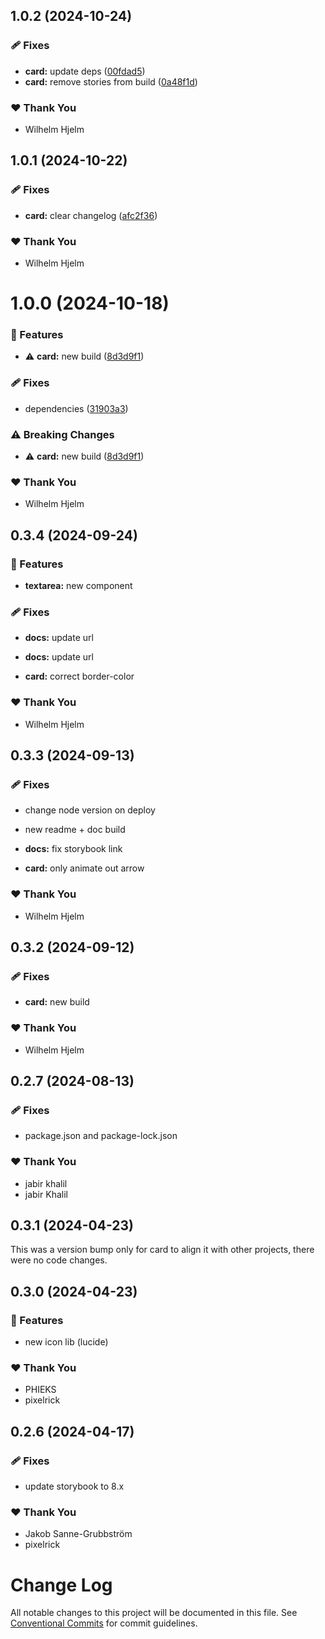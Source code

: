 ## 1.0.2 (2024-10-24)

### 🩹 Fixes

- **card:** update deps ([00fdad5](https://github.com/migrationsverket/midas/commit/00fdad5))
- **card:** remove stories from build ([0a48f1d](https://github.com/migrationsverket/midas/commit/0a48f1d))

### ❤️  Thank You

- Wilhelm Hjelm

## 1.0.1 (2024-10-22)

### 🩹 Fixes

- **card:** clear changelog ([afc2f36](https://github.com/migrationsverket/midas/commit/afc2f36))

### ❤️  Thank You

- Wilhelm Hjelm

# 1.0.0 (2024-10-18)

### 🚀 Features

- ⚠️ **card:** new build ([8d3d9f1](https://github.com/migrationsverket/midas/commit/8d3d9f1))

### 🩹 Fixes

- dependencies ([31903a3](https://github.com/migrationsverket/midas/commit/31903a3))

### ⚠️ Breaking Changes

- ⚠️ **card:** new build ([8d3d9f1](https://github.com/migrationsverket/midas/commit/8d3d9f1))

### ❤️ Thank You

- Wilhelm Hjelm

## 0.3.4 (2024-09-24)

### 🚀 Features

- **textarea:** new component

### 🩹 Fixes

- **docs:** update url

- **docs:** update url

- **card:** correct border-color

### ❤️ Thank You

- Wilhelm Hjelm

## 0.3.3 (2024-09-13)

### 🩹 Fixes

- change node version on deploy

- new readme + doc build

- **docs:** fix storybook link

- **card:** only animate out arrow

### ❤️ Thank You

- Wilhelm Hjelm

## 0.3.2 (2024-09-12)

### 🩹 Fixes

- **card:** new build

### ❤️ Thank You

- Wilhelm Hjelm

## 0.2.7 (2024-08-13)

### 🩹 Fixes

- package.json and package-lock.json

### ❤️ Thank You

- jabir khalil
- jabir Khalil

## 0.3.1 (2024-04-23)

This was a version bump only for card to align it with other projects, there were no code changes.

## 0.3.0 (2024-04-23)

### 🚀 Features

- new icon lib (lucide)

### ❤️ Thank You

- PHIEKS
- pixelrick

## 0.2.6 (2024-04-17)

### 🩹 Fixes

- update storybook to 8.x

### ❤️ Thank You

- Jakob Sanne-Grubbström
- pixelrick

# Change Log

All notable changes to this project will be documented in this file.
See [Conventional Commits](https://conventionalcommits.org) for commit guidelines.
